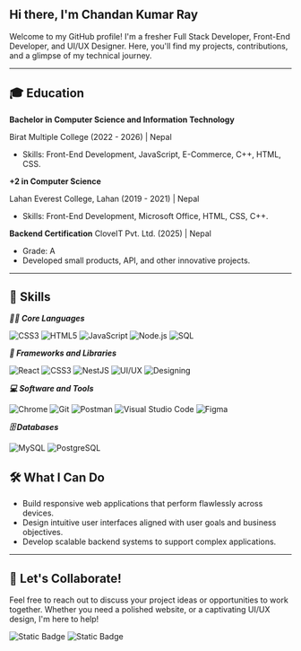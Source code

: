## Hi there, I'm Chandan Kumar Ray
Welcome to my GitHub profile! I'm a fresher Full Stack Developer, Front-End Developer, and UI/UX Designer. Here, you'll find my projects, contributions, and a glimpse of my technical journey.

---
## 🎓 Education

**Bachelor in Computer Science and Information Technology**

  Birat Multiple College (2022 - 2026) | Nepal

  -    Skills: Front-End Development, JavaScript, E-Commerce, C++, HTML, CSS.

**+2 in Computer Science**

 Lahan Everest College, Lahan (2019 - 2021) | Nepal

-    Skills: Front-End Development, Microsoft Office, HTML, CSS, C++.

**Backend Certification**
CloveIT Pvt. Ltd. (2025) | Nepal

-    Grade: A
-    Developed small products, API, and other innovative projects.

---

## 🎨 Skills

***👨‍💻 Core Languages***

![CSS3](https://img.shields.io/badge/css3-%231572B6.svg?style=for-the-badge&logo=css3&logoColor=white)
![HTML5](https://img.shields.io/badge/HTML5-E34F26?style=for-the-badge&logo=html5&logoColor=white)
![JavaScript](https://img.shields.io/badge/javascript-%23323330.svg?style=for-the-badge&logo=javascript&logoColor=%23F7DF1E)
![Node.js](https://img.shields.io/badge/Node.js-43853D?style=for-the-badge&logo=node.js&logoColor=white)
![SQL](https://img.shields.io/badge/SQL-025E8C?style=for-the-badge&logo=sql&logoColor=white)

***🧰 Frameworks and Libraries***

![React](https://img.shields.io/badge/react-%2320232a.svg?style=for-the-badge&logo=react&logoColor=%2361DAFB)
![CSS3](https://img.shields.io/badge/css3-%231572B6.svg?style=for-the-badge&logo=css3&logoColor=white)
![NestJS](https://img.shields.io/badge/nestjs-%23E0234E.svg?style=for-the-badge&logo=nestjs&logoColor=white)
![UI/UX](https://img.shields.io/badge/UI%2FUX-black?style=for-the-badge&logo=figma)
![Designing](https://img.shields.io/badge/Designing-black?style=for-the-badge&logo=figma)

***💻 Software and Tools***

![Chrome](https://img.shields.io/badge/Chrome-4285F4?style=for-the-badge&logo=google-chrome&logoColor=white)
![Git](https://img.shields.io/badge/git-%23F05033.svg?style=for-the-badge&logo=git&logoColor=white)
![Postman](https://img.shields.io/badge/Postman-FF6C37?style=for-the-badge&logo=Postman&logoColor=white)
![Visual Studio Code](https://img.shields.io/badge/Visual%20Studio%20Code-0078d7.svg?style=for-the-badge&logo=visual-studio-code&logoColor=white)
![Figma](https://img.shields.io/badge/figma-%23F24E1E.svg?style=for-the-badge&logo=figma&logoColor=white)

***🗄️ Databases***

![MySQL](https://img.shields.io/badge/MySQL-005C88?style=for-the-badge&logo=mysql&logoColor=white)
![PostgreSQL](https://img.shields.io/badge/PostgreSQL-316192?style=for-the-badge&logo=postgresql&logoColor=white)

## 🛠️ What I Can Do

-  Build responsive web applications that perform flawlessly across devices.
-  Design intuitive user interfaces aligned with user goals and business objectives.
-  Develop scalable backend systems to support complex applications.


---

## 🚀 Let's Collaborate!

Feel free to reach out to discuss your project ideas or opportunities to work together. Whether you need a polished website, or a captivating UI/UX design, I'm here to help!

![Static Badge](https://img.shields.io/badge/LinkedIn-Chandan_Kumar_Ray-blue)
![Static Badge](https://img.shields.io/badge/Email-patelchandan1212%40gmail.com-orange)


<!--
**Charlie606/Charlie606** is a ✨ _special_ ✨ repository because its `README.md` (this file) appears on your GitHub profile.

Here are some ideas to get you started:

- 🔭 I’m currently working on ...
- 🌱 I’m currently learning ...
- 👯 I’m looking to collaborate on ...
- 🤔 I’m looking for help with ...
- 💬 Ask me about ...
- 📫 How to reach me: ...
- 😄 Pronouns: ...
- ⚡ Fun fact: ...
-->
